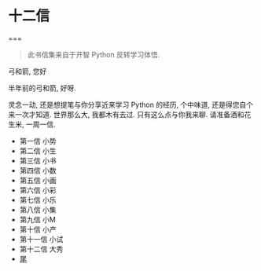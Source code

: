 
# 十二信
===
 
> 此书信集来自于开智 Python 反转学习体悟.

弓和箭, 您好

半年前的弓和箭, 好呀.

灵念一动, 还是想提笔与你分享近来学习 Python 的经历, 个中味道, 还是得您自个来一次才知道. 世界那么大, 我都木有去过. 只有这么点与你我来聊. 请准备酒和花生米, 一周一信. 

* 第一信 小势
* 第二信 小生
* 第三信 小书
* 第四信 小数
* 第五信 小画
* 第六信 小彩
* 第七信 小乐
* 第八信 小集
* 第九信 小M
* 第十信 小产
* 第十一信 小试
* 第十二信 大秀
* [尾](/source/Review.md)




